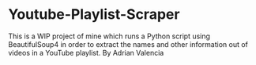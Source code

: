 # Youtube-Playlist-Scraper

This is a WIP project of mine which runs a Python script using BeautifulSoup4 in order to extract the names and other information out of videos in a YouTube playlist.
By Adrian Valencia
